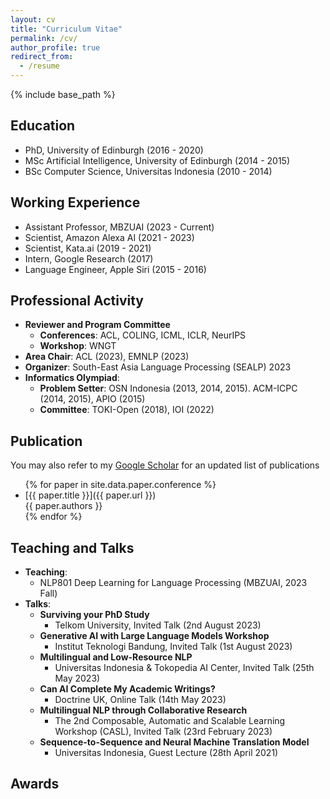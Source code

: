 ```yaml
---
layout: cv
title: "Curriculum Vitae"
permalink: /cv/
author_profile: true
redirect_from:
  - /resume
---
```


{% include base_path %}

## Education

* PhD, University of Edinburgh (2016 - 2020)
* MSc Artificial Intelligence, University of Edinburgh (2014 - 2015)
* BSc Computer Science, Universitas Indonesia (2010 - 2014)

## Working Experience

* Assistant Professor, MBZUAI (2023 - Current)
* Scientist, Amazon Alexa AI (2021 - 2023)
* Scientist, Kata.ai (2019 - 2021)
* Intern, Google Research (2017)
* Language Engineer, Apple Siri (2015 - 2016)
  
## Professional Activity

* **Reviewer and Program Committee**
  * **Conferences**: ACL, COLING, ICML, ICLR, NeurIPS
  * **Workshop**: WNGT
* **Area Chair**: ACL (2023), EMNLP (2023)
* **Organizer**: South-East Asia Language Processing (SEALP) 2023
* **Informatics Olympiad**:
  * **Problem Setter**: OSN Indonesia (2013, 2014, 2015). ACM-ICPC (2014, 2015), APIO (2015)
  * **Committee**: TOKI-Open (2018), IOI (2022)

## Publication

You may also refer to my [Google Scholar](https://scholar.google.ca/citations?hl=en&user=0Cyfqv4AAAAJ&view_op=list_works&sortby=pubdate) for an updated list of publications
<ul>
{% for paper in site.data.paper.conference %}
<li>[{{ paper.title }}]({{ paper.url }})<br>{{ paper.authors }}</li>
{% endfor %}
</ul>

## Teaching and Talks

* **Teaching**:
  * NLP801 Deep Learning for Language Processing (MBZUAI, 2023 Fall) 
* **Talks**:
  * **Surviving your PhD Study**
    - Telkom University, Invited Talk (2nd August 2023)
  * **Generative AI with Large Language Models Workshop**
    - Institut Teknologi Bandung, Invited Talk (1st August 2023)
  * **Multilingual and Low-Resource NLP**
    - Universitas Indonesia & Tokopedia AI Center, Invited Talk (25th May 2023)
  * **Can AI Complete My Academic Writings?**
    - Doctrine UK, Online Talk (14th May 2023)
  * **Multilingual NLP through Collaborative Research**
    - The 2nd Composable, Automatic and Scalable Learning Workshop (CASL), Invited Talk (23rd February 2023)
  * **Sequence-to-Sequence and Neural Machine Translation Model**
    - Universitas Indonesia, Guest Lecture (28th April 2021)
    

## Awards
